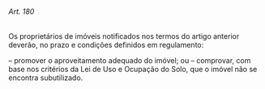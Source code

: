 
###### Art. 180
Os proprietários de imóveis notificados nos termos do artigo anterior deverão, no prazo e condições definidos em regulamento:

– promover o aproveitamento adequado do imóvel; ou
– comprovar, com base nos critérios da Lei de Uso e Ocupação do Solo, que o imóvel não se encontra subutilizado.
